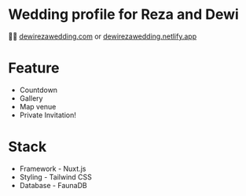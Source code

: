# Wedding profile for Reza and Dewi


🔗🔗 [dewirezawedding.com](https://dewirezawedding.com) or [dewirezawedding.netlify.app](https://dewirezawedding.netlify.app)

# Feature

- Countdown
- Gallery
- Map venue
- Private Invitation!

# Stack

- Framework - Nuxt.js
- Styling - Tailwind CSS
- Database - FaunaDB
